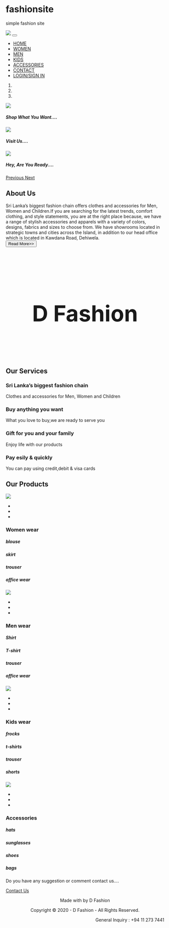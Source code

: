 # fashionsite
simple fashion site


<!DOCTYPE html>
<html>
<head>
	<title>shopping site</title>
<link rel="stylesheet" type="text/css" href="css/pro1.css">
<link rel="stylesheet" href="https://stackpath.bootstrapcdn.com/bootstrap/4.4.1/css/bootstrap.min.css">
<link rel="stylesheet" type="text/css" href="https://stackpath.bootstrapcdn.com/font-awesome/4.7.0/css/font-awesome.min.css">
<script src="https://code.jquery.com/jquery-3.4.1.slim.min.js"></script>
<script src="https://cdn.jsdelivr.net/npm/popper.js@1.16.0/dist/umd/popper.min.js"></script>
<script src="https://stackpath.bootstrapcdn.com/bootstrap/4.4.1/js/bootstrap.min.js"></script>

</head>
<body>
	<!--navegation-bar-->
	<section id="navegation-bar">
		<nav class="navbar navbar-expand-lg navbar-light">
  <a class="navbar-brand" href="#"><img src="img/logo.png"></a>
  <button class="navbar-toggler" type="button" data-toggle="collapse" data-target="#navbarNav" aria-controls="navbarNav" aria-expanded="false" aria-label="Toggle navigation">
    <span class="navbar-toggler-icon"></span>
  </button>
  <div class="collapse navbar-collapse" id="navbarNav">
    <ul class="navbar-nav ml-auto">
      <li class="nav-item">
        <a class="nav-link" href="#">HOME</a>
      </li>
      <li class="nav-item">
        <a class="nav-link" href="women.html">WOMEN</a>
      </li>
      <li class="nav-item">
        <a class="nav-link" href="men.html">MEN</a>
      </li>
      <li class="nav-item">
        <a class="nav-link" href="kids.html">KIDS</a>
      </li>
      <li class="nav-item">
        <a class="nav-link" href="accessories.html">ACCESSORIES</a>
      </li>
      <li class="nav-item">
        <a class="nav-link" href="#promo">CONTACT</a>
      </li>
      <li class="nav-item">
        <a class="nav-link" href="Login.php">LOGIN/SIGN IN</a>
      </li>
    </ul>
  </div>
</nav>
	</section>
	<!-- slider -->
	<div id="slider">
		<div id="headerSlider" class="carousel slide" data-ride="carousel">
  <ol class="carousel-indicators">
    <li data-target="#headerSlider" data-slide-to="0" class="active"></li>
    <li data-target="#headerSlider" data-slide-to="1"></li>
    <li data-target="#headerSlider" data-slide-to="2"></li>
  </ol>
  <div class="carousel-inner">
    <div class="carousel-item active">
      <img src="img/girls.jpg" class="d-block img-fluid">
      <div class="carousel-caption">
        <h5 class="ontext">Shop What You Want....</h5>
      </div>
    </div>
    <div class="carousel-item">
      <img src="img/slide2.jpg" class="d-block img-fluid">
      <div class="carousel-caption">
        <h5 class="ontext">Visit Us....</h5>
      </div>
    </div>
    <div class="carousel-item">
      <img src="img/online3.jpg" class="d-block img-fluid">
      <div class="carousel-caption">
        <h5 class="ontext">Hey, Are You Ready....</h5>
      </div>
    </div>
  </div>
  <a class="carousel-control-prev" href="#headerSlider" role="button" data-slide="prev">
    <span class="carousel-control-prev-icon" aria-hidden="true"></span>
    <span class="sr-only">Previous</span>
  </a>
  <a class="carousel-control-next" href="#headerSlider" role="button" data-slide="next">
    <span class="carousel-control-next-icon" aria-hidden="true"></span>
    <span class="sr-only">Next</span>
  </a>
</div>
	</div>
  <!---About----->
<section id="about">
  <div class="container">
    <div class="row">
      <div class="col-md-6">
        <h2>About Us</h2>
        <div class="about-content">
          Sri Lanka’s biggest fashion chain offers clothes and accessories for Men, Women and Children.If you are searching for the latest trends, comfort clothing, and style statements, you are at the right place because, we have a range of stylish accessories and apparels with a variety of colors, designs, fabrics and sizes to choose from. We have showrooms located in strategic towns and cities across the Island, in addition to our head office which is located in Kawdana Road, Dehiwela.
        </div>
        <button type="button" class="btn btn-primary" onclick="location.href='one.html'">Read More>></button>
      </div>
      <div class="col-md-6">
        <h1 style="font-size: 70px; text-align: center; padding: 70px;">D Fashion</h1>
    </div>
  </div>
</section>
<!---Services--->
<section id="Services">
  <div class="container">
    <h1>Our Services</h1>
    <div class="row Services">
      <div class="col-md-3 text-center">
        <div class="icon">
           <i class="fa fa-shopping-bag"></i>
        </div>
        <h3>Sri Lanka’s biggest fashion chain</h3>
        <p>Clothes and accessories for Men, Women and Children</p>
      </div>
      <div class="col-md-3 text-center">
        <div class="icon">
            <i class="fa fa-shopping-cart"></i>
        </div>
        <h3>Buy anything you want</h3>
        <p>What you love to buy,we are ready to serve you</p>
      </div>
      <div class="col-md-3 text-center">
        <div class="icon">
            <i class="fa fa-gift"></i>
        </div>
        <h3>Gift for you and your family</h3>
        <p>Enjoy life with our products</p>
      </div>
      <div class="col-md-3 text-center">
        <div class="icon">
            <i class="fa fa-credit-card"></i>
        </div>
        <h3>Pay esily & quickly</h3>
        <p>You can pay using credit,debit & visa cards</p>
      </div>
    </div>
  </div>
</section>
<!----- products------>
<section id="products">
<div class="container">
  <h1>Our Products</h1>
  <div class="row">
    <div class="col-md-3 profile-pic text-center">
      <div class="img-box"><a href="women.html">
        <img src="img/women.png" class="img-responsive">
        <ul>
          <a href="#"><li><i class="fa fa-facebook-square"></i></li></a>
          <a href="#"><li><i class="fa fa-twitter-square"></i></i></li></a>
          <a href="#"><li></i><i class="fa fa-instagram"></i></li></a>
        </ul>
      </div>
      <h3>Women wear</h3>
      <h5>blouse</h5>
      <h5>skirt</h5>
      <h5>trouser</h5>
      <h5>office wear</h5>
    </div>
    <div class="col-md-3 profile-pic text-center">
      <div class="img-box"><a href="men.html">
        <img src="img/ment.png" class="img-responsive">
        <ul>
          <a href="#"><li><i class="fa fa-facebook-square"></i></li></a>
          <a href="#"><li><i class="fa fa-twitter-square"></i></i></li></a>
          <a href="#"><li></i><i class="fa fa-instagram"></i></li></a>
        </ul>
      </div>
      <h3>Men wear</h3>
      <h5>Shirt</h5>
      <h5>T-shirt</h5>
      <h5>trouser</h5>
      <h5>office wear</h5>
    </div>
    <div class="col-md-3 profile-pic text-center">
      <div class="img-box"><a href="kids.html">
        <img src="img/kid.png" class="img-responsive">
        <ul>
          <a href="#"><li><i class="fa fa-facebook-square"></i></li></a>
          <a href="#"><li><i class="fa fa-twitter-square"></i></i></li></a>
          <a href="#"><li></i><i class="fa fa-instagram"></i></li></a>
        </ul>
      </div>
      <h3>Kids wear</h3>
      <h5>frocks</h5>
      <h5>t-shirts</h5>
      <h5>trouser</h5>
      <h5>shorts</h5>
    </div>
    <div class="col-md-3 profile-pic text-center">
      <div class="img-box"><a href="accessories.html">
        <img src="img/accessories.png" class="img-responsive">
        <ul>
          <a href="#"><li><i class="fa fa-facebook-square"></i></li></a>
          <a href="#"><li><i class="fa fa-twitter-square"></i></i></li></a>
          <a href="#"><li></i><i class="fa fa-instagram"></i></li></a>
        </ul>
      </div>
      <h3>Accessories</h3>
      <h5>hats</h5>
      <h5>sunglasses</h5>
      <h5>shoes</h5>
      <h5>bags</h5>
    </div>
  </div>
</div>
</section>
<!---Contact----->
<section id="promo">
  <div>
    <div class="container"> </div>
    <p>Do you have any suggestion or comment contact us.... </p>
    <a href="#" class="btn btn-primary" onclick="location.href='contact.html'">Contact Us</a>
  </div>
</section>
<!----footer------->
<section id="footer">
  <div class="container">
    <p align="center">Made with <i class="fa fa-heart-o"></i> by D Fashion</p>
    <p align="center">Copyright © 2020 - D Fashion - All Rights Reserved.</p>
    <p align="right">General Inquiry : +94 11 273 7441</p>
  </div>
</section>
</body>
</html>

